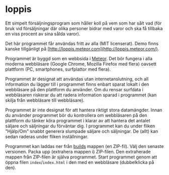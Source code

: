 # loppis
Ett simpelt försäljningsprogram som håller koll på vem som har sålt vad (för bruk vid försäljningar där olika personer bidrar med varor och ska få tillbaka en viss procent av sina sålda varor).

Det här programmet får användas fritt av alla (MIT licenserat). Demo finns kanske tillgänligt på [http://loppis.meteor.com](http://loppis.meteor.com/).

Programmet är byggd som en webbsida i [Meteor](https://www.meteor.com/). Det bör fungera i alla moderna webbläsare (Google Chrome, Mozilla Firefox med flera) oavsett plattform (PC, smartphones, surfplattor med flera).

Programmet är designat att användas utan internetanslutning, och all information du lägger till i programmet finns enbart sparat lokalt i den webbläsare på den plattform du använder. Om du rensar surfdata i webbläsaren riskerar du att radera information sparad i programmet (kan skilja från webbläsare till webbläsare).

Programmet är inte designat för att hantera riktigt stora datamängder. Innan du använder programmet bör du kontrollera om webbläsaren på den plattform du tänker köra programmet i klarar av att hantera det antalet säljare och säljningar du förväntar dig. I programmet kan du under fliken "Hjälp/Om" snabbt generera slumpade säljare och säljningar. De (allt) kan sedan raderas under fliken inställningar.

Programmet kan laddas ner från [builds](https://github.com/PeppeL-G/loppis/tree/master/builds) mappen (en ZIP-fil). Välj den senaste versionen. Packa upp (extrahera mappen i) ZIP-filen. Den extraherade mappen från ZIP-filen är själva programmet. Start programmet genom att öppna filen `index`/`index.html` i den med en webbläsare (dubbelklicka på den).